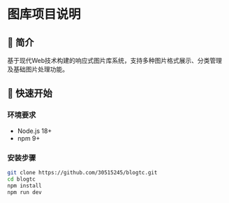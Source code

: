 # 图库项目说明

## 📖 简介
基于现代Web技术构建的响应式图片库系统，支持多种图片格式展示、分类管理及基础图片处理功能。

## 🚀 快速开始

### 环境要求
- Node.js 18+
- npm 9+

### 安装步骤
```bash
git clone https://github.com/30515245/blogtc.git
cd blogtc
npm install
npm run dev